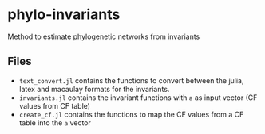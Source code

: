 # phylo-invariants
Method to estimate phylogenetic networks from invariants

## Files

- `text_convert.jl` contains the functions to convert between the julia, latex and macaulay formats for the invariants.
- `invariants.jl` contains the invariant functions with `a` as input vector (CF values from CF table)
- `create_cf.jl` contains the functions to map the CF values from a CF table into the `a` vector
